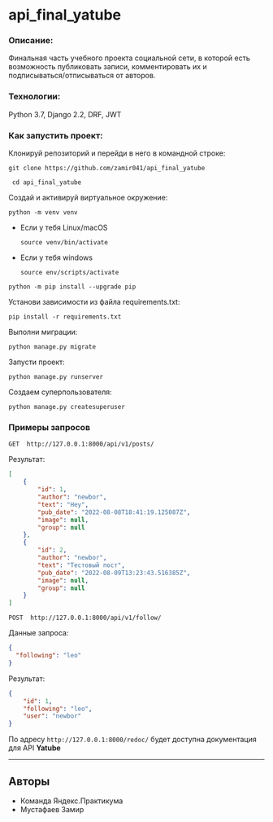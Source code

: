 # api_final_yatube

### Описание:

Финальная часть учебного проекта социальной сети, в которой есть возможность публиковать записи, комментировать их и подписываться/отписываться от авторов.

### Технологии:

Python 3.7, Django 2.2, DRF, JWT

### Как запустить проект:

Клонируй репозиторий и перейди в него в командной строке:

```git clone https://github.com/zamir041/api_final_yatube```

``` cd api_final_yatube```

Cоздай и активируй виртуальное окружение:

```python -m venv venv```

* Если у тебя Linux/macOS

    ```source venv/bin/activate```

* Если у тебя windows

    ```source env/scripts/activate```

```python -m pip install --upgrade pip```

Установи зависимости из файла requirements.txt:

```pip install -r requirements.txt```

Выполни миграции:

```python manage.py migrate```

Запусти проект:

```python manage.py runserver```

Создаем суперпользователя:

```python manage.py createsuperuser```

### Примеры запросов

```
GET  http://127.0.0.1:8000/api/v1/posts/
```
Результат:
```json
[
    {
        "id": 1,
        "author": "newbor",
        "text": "Hey",
        "pub_date": "2022-08-08T18:41:19.125087Z",
        "image": null,
        "group": null
    },
    {
        "id": 2,
        "author": "newbor",
        "text": "Тестовый пост",
        "pub_date": "2022-08-09T13:23:43.516385Z",
        "image": null,
        "group": null
    }
]
```
```
POST  http://127.0.0.1:8000/api/v1/follow/
```
Данные запроса: 
```json
{
  "following": "leo"
}
```
Результат: 
```json
{
    "id": 1,
    "following": "leo",
    "user": "newbor"
}
```

По адресу `http://127.0.0.1:8000/redoc/` будет доступна документация для API **Yatube**
____
## Авторы

- Команда Яндекс.Практикума
- Мустафаев Замир
